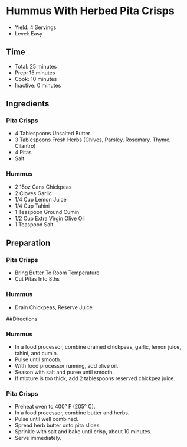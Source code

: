 # Hummus With Herbed Pita Crisps

* Yield: 4 Servings
* Level: Easy

## Time

* Total: 25 minutes
* Prep: 15 minutes
* Cook: 10 minutes
* Inactive: 0 minutes

## Ingredients

### Pita Crisps

* 4 Tablespoons Unsalted Butter
* 3 Tablespoons Fresh Herbs (Chives, Parsley, Rosemary, Thyme, Cilantro)
* 4 Pitas
* Salt

### Hummus

* 2 15oz Cans Chickpeas
* 2 Cloves Garlic
* 1/4 Cup Lemon Juice
* 1/4 Cup Tahini
* 1 Teaspoon Ground Cumin
* 1/2 Cup Extra Virgin Olive Oil
* 1 Teaspoon Salt

## Preparation

### Pita Crisps

* Bring Butter To Room Temperature
* Cut Pitas Into 8ths

### Hummus

* Drain Chickpeas, Reserve Juice

##Directions

### Hummus

* In a food processor, combine drained chickpeas, garlic, lemon juice, tahini, and cumin.
* Pulse until smooth.
* With food processor running, add olive oil.
* Season with salt and puree until smooth.
* If mixture is too thick, add 2 tablespoons reserved chickpea juice.

### Pita Crisps

* Preheat oven to 400&deg; F (205&deg; C).
* In a food processor, combine butter and herbs.
* Pulse until well combined.
* Spread herb butter onto pita slices.
* Sprinkle with salt and bake until crisp, about 10 minutes.
* Serve immediately.